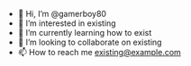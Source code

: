 - 👋 Hi, I’m @gamerboy80
- 👀 I’m interested in existing
- 🌱 I’m currently learning how to exist
- 💞️ I’m looking to collaborate on existing
- 📫 How to reach me existing@example.com

<!---
gamerboy80/gamerboy80 is a ✨ special ✨ repository because its `README.md` (this file) appears on your GitHub profile.
You can click the Preview link to take a look at your changes.
--->
